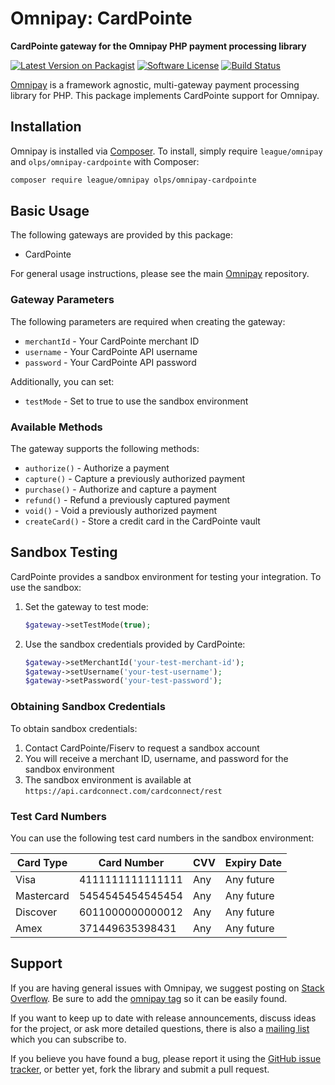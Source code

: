 # Omnipay: CardPointe

**CardPointe gateway for the Omnipay PHP payment processing library**

[![Latest Version on Packagist](https://img.shields.io/packagist/v/olps/omnipay-cardpointe.svg?style=flat-square)](https://packagist.org/packages/olps/omnipay-cardpointe)
[![Software License](https://img.shields.io/badge/license-MIT-brightgreen.svg?style=flat-square)](LICENSE.md)
[![Build Status](https://img.shields.io/github/actions/workflow/status/online-postal-scanning/omnipay-cardpointe/tests.yml?branch=main&style=flat-square)](https://github.com/online-postal-scanning/omnipay-cardpointe/actions)

[Omnipay](https://github.com/thephpleague/omnipay) is a framework agnostic, multi-gateway payment processing library for PHP. This package implements CardPointe support for Omnipay.

## Installation

Omnipay is installed via [Composer](http://getcomposer.org/). To install, simply require `league/omnipay` and `olps/omnipay-cardpointe` with Composer:

```bash
composer require league/omnipay olps/omnipay-cardpointe
```

## Basic Usage

The following gateways are provided by this package:

* CardPointe

For general usage instructions, please see the main [Omnipay](https://github.com/thephpleague/omnipay) repository.

### Gateway Parameters

The following parameters are required when creating the gateway:

* `merchantId` - Your CardPointe merchant ID
* `username` - Your CardPointe API username
* `password` - Your CardPointe API password

Additionally, you can set:

* `testMode` - Set to true to use the sandbox environment

### Available Methods

The gateway supports the following methods:

* `authorize()` - Authorize a payment
* `capture()` - Capture a previously authorized payment
* `purchase()` - Authorize and capture a payment
* `refund()` - Refund a previously captured payment
* `void()` - Void a previously authorized payment
* `createCard()` - Store a credit card in the CardPointe vault

## Sandbox Testing

CardPointe provides a sandbox environment for testing your integration. To use the sandbox:

1. Set the gateway to test mode:
   ```php
   $gateway->setTestMode(true);
   ```

2. Use the sandbox credentials provided by CardPointe:
   ```php
   $gateway->setMerchantId('your-test-merchant-id');
   $gateway->setUsername('your-test-username');
   $gateway->setPassword('your-test-password');
   ```

### Obtaining Sandbox Credentials

To obtain sandbox credentials:

1. Contact CardPointe/Fiserv to request a sandbox account
2. You will receive a merchant ID, username, and password for the sandbox environment
3. The sandbox environment is available at `https://api.cardconnect.com/cardconnect/rest`

### Test Card Numbers

You can use the following test card numbers in the sandbox environment:

| Card Type | Card Number      | CVV | Expiry Date |
|-----------|------------------|-----|-------------|
| Visa      | 4111111111111111 | Any | Any future  |
| Mastercard| 5454545454545454 | Any | Any future  |
| Discover  | 6011000000000012 | Any | Any future  |
| Amex      | 371449635398431  | Any | Any future  |

## Support

If you are having general issues with Omnipay, we suggest posting on
[Stack Overflow](http://stackoverflow.com/). Be sure to add the
[omnipay tag](http://stackoverflow.com/questions/tagged/omnipay) so it can be easily found.

If you want to keep up to date with release announcements, discuss ideas for the project,
or ask more detailed questions, there is also a [mailing list](https://groups.google.com/forum/#!forum/omnipay) which
you can subscribe to.

If you believe you have found a bug, please report it using the [GitHub issue tracker](https://github.com/online-postal-scanning/omnipay-cardpointe/issues),
or better yet, fork the library and submit a pull request.